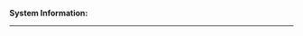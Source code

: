<b>System Information:</b>
   <!-- Go to "Help → View Debug Log" and copy the top few lines here! -->

   <!-- If you can't install Cockatrice to access that information, make
        sure to include your OS and the app version from the setup file here -->
__________________________________________________________________________________

   <!-- Explain your issue/request/suggestion in detail here! -->
